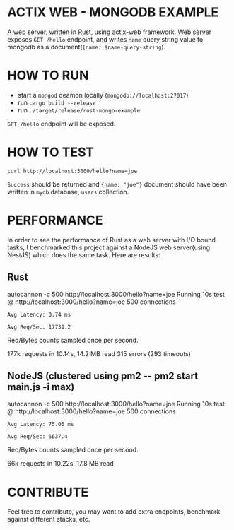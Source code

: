# ACTIX WEB - MONGODB EXAMPLE

A web server, written in Rust, using actix-web framework. Web server exposes `GET /hello` endpoint, and writes `name` query string value to mongodb as a document(`{name: $name-query-string`).

# HOW TO RUN

- start a `mongod` deamon locally (`mongodb://localhost:27017`)
- run `cargo build --release`
- run `./target/release/rust-mongo-example`

`GET /hello` endpoint will be exposed.

# HOW TO TEST

`curl http://localhost:3000/hello?name=joe`

`Success` should be returned and `{name: "joe"}` document should have been written in `mydb` database, `users` collection.


# PERFORMANCE

In order to see the performance of Rust as a web server with I/O bound tasks, I benchmarked this project against a NodeJS web server(using NestJS) which does the same task. Here are results:

## Rust

autocannon -c 500  http://localhost:3000/hello?name=joe
Running 10s test @ http://localhost:3000/hello?name=joe
500 connections

`
Avg Latency: 3.74 ms
`

`
Avg Req/Sec: 17731.2
`

Req/Bytes counts sampled once per second.

177k requests in 10.14s, 14.2 MB read
315 errors (293 timeouts)

## NodeJS (clustered using pm2 -- pm2 start main.js -i max)


autocannon -c 500  http://localhost:3000/hello?name=joe
Running 10s test @ http://localhost:3000/hello?name=joe
500 connections

`
Avg Latency: 75.06 ms
`

`
Avg Req/Sec: 6637.4
`


Req/Bytes counts sampled once per second.

66k requests in 10.22s, 17.8 MB read


# CONTRIBUTE

Feel free to contribute, you may want to add extra endpoints, benchmark against different stacks, etc.

